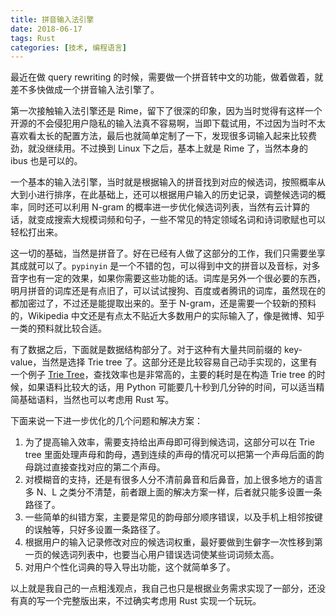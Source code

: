```yaml
---
title: 拼音输入法引擎
date: 2018-06-17
tags: Rust
categories: [技术, 编程语言]
---
```


最近在做 query rewriting 的时候，需要做一个拼音转中文的功能，做着做着，就差不多快做成一个拼音输入法引擎了。

<!-- more -->

第一次接触输入法引擎还是 Rime，留下了很深的印象，因为当时觉得有这样一个开源的不会侵犯用户隐私的输入法真不容易啊，当即下载试用，不过因为当时不太喜欢看太长的配置方法，最后也就简单定制了一下，发现很多词输入起来比较费劲，就没继续用。不过换到 Linux 下之后，基本上就是 Rime 了，当然本身的 ibus 也是可以的。

一个基本的输入法引擎，当时就是根据输入的拼音找到对应的候选词，按照概率从大到小进行排序，在此基础上，还可以根据用户输入的历史记录，调整候选词的概率，同时还可以利用 N-gram 的概率进一步优化候选词列表，当然有云计算的话，就变成搜索大规模词频和句子，一些不常见的特定领域名词和诗词歌赋也可以轻松打出来。

这一切的基础，当然是拼音了。好在已经有人做了这部分的工作，我们只需要坐享其成就可以了。`pypinyin` 是一个不错的包，可以得到中文的拼音以及音标，对多音字也有一定的效果，如果你需要这些功能的话。词库是另外一个很必要的东西，明月拼音的词库还是有点旧了，可以试试搜狗、百度或者腾讯的词库，虽然现在的都加密过了，不过还是能提取出来的。至于 N-gram，还是需要一个较新的预料的，Wikipedia 中文还是有点太不贴近大多数用户的实际输入了，像是微博、知乎一类的预料就比较合适。

有了数据之后，下面就是数据结构部分了。对于这种有大量共同前缀的 key-value，当然是选择 Trie tree 了。这部分还是比较容易自己动手实现的，这里有一个例子 [Trie Tree](https://gist.github.com/Momingcoder/555b69847dc10c501dd13b93779aa574)，查找效率也是非常高的，主要的耗时是在构造 Trie tree 的时候，如果语料比较大的话，用 Python 可能要几十秒到几分钟的时间，可以适当精简基础语料，当然也可以考虑用 Rust 写。

下面来说一下进一步优化的几个问题和解决方案：

1. 为了提高输入效率，需要支持给出声母即可得到候选词，这部分可以在 Trie tree 里面处理声母和韵母，遇到连续的声母的情况可以把第一个声母后面的韵母跳过直接查找对应的第二个声母。
2. 对模糊音的支持，还是有很多人分不清前鼻音和后鼻音，加上很多地方的语言多 N、L 之类分不清楚，前者跟上面的解决方案一样，后者就只能多设置一条路径了。
3. 一些简单的纠错方案，主要是常见的韵母部分顺序错误，以及手机上相邻按键的误触等，只好多设置一条路径了。
4. 根据用户的输入记录修改对应的候选词权重，最好要做到生僻字一次性移到第一页的候选词列表中，也要当心用户错误选词使某些词词频太高。
5. 对用户个性化词典的导入导出功能，这个就简单多了。

以上就是我自己的一点粗浅观点，我自己也只是根据业务需求实现了一部分，还没有真的写一个完整版出来，不过确实考虑用 Rust 实现一个玩玩。